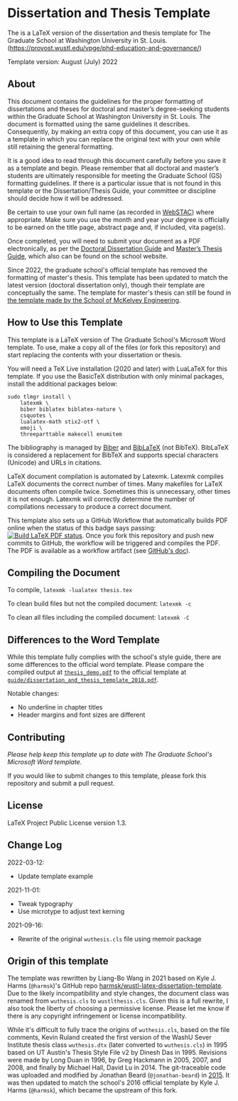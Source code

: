 # Dissertation and Thesis Template

The is a LaTeX version of the dissertation and thesis template for The Graduate School at Washington University in St. Louis. (https://provost.wustl.edu/vpge/phd-education-and-governance/)

Template version: August (July) 2022


## About

This document contains the guidelines for the proper formatting of dissertations and theses for doctoral and master’s degree-seeking students within the Graduate School at Washington University in St. Louis.
The document is formatted using the same guidelines it describes.
Consequently, by making an extra copy of this document, you can use it as a template in which you can replace the original text with your own while still retaining the general formatting.

It is a good idea to read through this document carefully before you save it as a template and begin.
Please remember that all doctoral and master’s students are ultimately responsible for meeting the Graduate School (GS) formatting guidelines.
If there is a particular issue that is not found in this template or the Dissertation/Thesis Guide, your committee or discipline should decide how it will be addressed.

Be certain to use your own full name (as recorded in [WebSTAC](https://acadinfo.wustl.edu/)) where appropriate.
Make sure you use the month and year your degree is officially to be earned on the title page, abstract page and, if included, vita page(s).

Once completed, you will need to submit your document as a PDF electronically, as per the [Doctoral Dissertation Guide](https://wustl.box.com/s/16rx96n2hupwg7uuepwsjerzafer36pl) and [Master’s Thesis Guide](https://wustl.box.com/s/mkuomxb82o2cjlpbdr5sqnlhq9xiiov7), which also can be found on the school website.

Since 2022, the graduate school's official template has removed the formatting of master's thesis.
This template has been updated to match the latest version (doctoral dissertation only), though their template are conceptually the same.
The template for master's thesis can still be found in [the template made by the School of McKelvey Engineering](https://wustl.box.com/s/b6mvyjeo47gb2nd49bxhqq4j6t8in6w0).


## How to Use this Template

This template is a LaTeX version of The Graduate School's Microsoft Word template. To use, make a copy all of the files (or fork this repository) and start replacing the contents with your dissertation or thesis.

You will need a TeX Live installation (2020 and later) with LuaLaTeX for this template.
If you use the BasicTeX distribution with only minimal packages, install the additional packages below:

    sudo tlmgr install \
        latexmk \
        biber biblatex biblatex-nature \
        csquotes \
        lualatex-math stix2-otf \
        emoji \
        threeparttable makecell enumitem

The bibliography is managed by [Biber] and [BibLaTeX] (not BibTeX).
BibLaTeX is considered a replacement for BibTeX and supports special characters (Unicode) and URLs in citations.

LaTeX document compilation is automated by Latexmk.
Latexmk compiles LaTeX documents the correct number of times.
Many makefiles for LaTeX documents often compile twice.
Sometimes this is unnecessary, other times it is not enough.
Latexmk will correctly determine the number of compilations necessary to produce a correct document.

This template also sets up a GitHub Workflow that automatically builds PDF online when the status of this badge says passing: [![Build LaTeX PDF status](https://github.com/ccwang002/wustl-latex-dissertation-template/actions/workflows/build_latex.yml/badge.svg)][workflow-status].
Once you fork this repository and push new commits to GitHub, the workflow will be triggered and compiles the PDF.
The PDF is available as a workflow artifact (see [GitHub's doc][github-artifact-doc]).

[Biber]: http://biblatex-biber.sourceforge.net/
[BibLaTeX]: https://www.ctan.org/pkg/biblatex
[workflow-status]: https://github.com/ccwang002/wustl-latex-dissertation-template/actions
[github-artifact-doc]: https://docs.github.com/en/actions/managing-workflow-runs/downloading-workflow-artifacts


## Compiling the Document

To compile, `latexmk -lualatex thesis.tex`

To clean build files but not the compiled document: `latexmk -c`

To clean all files including the compiled document: `latexmk -C`


## Differences to the Word Template

While this template fully complies with the school's style guide, there are some differences to the official word template.
Please compare the compiled output at [`thesis_demo.pdf`] to the official template at [`guide/dissertation_and_thesis_template_2018.pdf`][template_pdf].

[`thesis_demo.pdf`]: https://github.com/ccwang002/wustl-latex-dissertation-template/blob/master/thesis_demo.pdf
[template_pdf]: https://github.com/ccwang002/wustl-latex-dissertation-template/blob/master/guide/dissertation_and_thesis_template_2018.pdf

Notable changes:
- No underline in chapter titles
- Header margins and font sizes are different


## Contributing
*Please help keep this template up to date with The Graduate School's Microsoft Word template.*

If you would like to submit changes to this template, please fork this repository and submit a pull request.


## License
LaTeX Project Public License version 1.3.


## Change Log
2022-03-12:
- Update template example

2021-11-01:
- Tweak typography
- Use microtype to adjust text kerning

2021-09-16:
- Rewrite of the original `wuthesis.cls` file using memoir package


## Origin of this template

The template was rewritten by Liang-Bo Wang in 2021 based on Kyle J. Harms (`@harmsk`)'s GitHub repo [harmsk/wustl-latex-dissertation-template].
Due to the likely incompatibility and style changes, the document class was renamed from `wuthesis.cls` to `wustlthesis.cls`.
Given this is a full rewrite, I also took the liberty of choosing a permissive license.
Please let me know if there is any copyright infringement or license incompatibility.

While it's difficult to fully trace the origins of `wuthesis.cls`, based on the file comments, Kevin Ruland created the first version of the WashU Sever Institute thesis class `wuthesis.dtx` (later converted to `wuthesis.cls`) in 1995 based on UT Austin's Thesis Style File v2 by Dinesh Das in 1995. Revisions were made by Long Duan in 1996, by Greg Hackmann in 2005, 2007, and 2008, and finally by Michael Hall, David Lu in 2014. The git-traceable code was uploaded and modified by Jonathan Beard (`@jonathan-beard`) in [2015][jonathan-beard-fork].
It was then updated to match the school's 2016 official template by Kyle J.
Harms (`@harmsk`), which became the upstream of this fork.

[harmsk/wustl-latex-dissertation-template]: https://github.com/harmsk/wustl-latex-dissertation-template/tree/f5386bb93dee6e5c0c5b1faed317b687be0f199a
[jonathan-beard-fork]:https://github.com/jonathan-beard/wustl_cse_thesis_template
